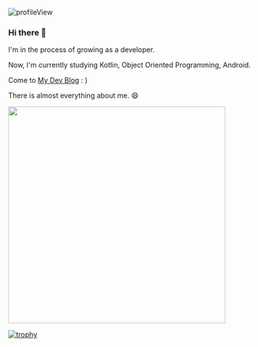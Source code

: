 <p> <img src="https://komarev.com/ghpvc/?username=bn-tw2020" alt="profileView" /> </p>

### Hi there 👋

I'm in the process of growing as a developer.  

Now, I'm currently studying Kotlin, Object Oriented Programming, Android.

Come to [My Dev Blog](http://bn-tw2020.github.io/) : )

There is almost everything about me. 😄
                                                                                                                                           


<p align="left">
<img src="https://github-readme-stats.vercel.app/api?username=bn-tw2020&show_icons=true" width="440"/> 
<!--
<img src="https://github-readme-stats.vercel.app/api/top-langs/?username=bn-tw2020&layout=compact&theme=buefy" alt="languages" height="173">
-->
</p>

<a href="https://github.com/ryo-ma/github-profile-trophy">
  <img src="https://camo.githubusercontent.com/b7e97d670fe5f65f915c31ac39ecb7f69ea0833db38a83bd1ac945932ec03615/68747470733a2f2f6769746875622d70726f66696c652d74726f7068792e76657263656c2e6170702f3f757365726e616d653d626e2d747732303230267468656d653d6368616c6b26726f773d3126636f6c756d6e3d37" alt="trophy" data-canonical-src="https://github-profile-trophy.vercel.app/?username=bn-tw2020&amp;theme=chalk&amp;row=1&amp;column=7" style="max-width:100%;">
</a>
